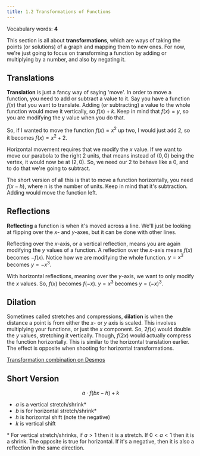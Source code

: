 ```yaml
---
title: 1.2 Transformations of Functions
---
```


Vocabulary words: **4**

This section is all about **transformations**, which are ways of taking the points (or solutions) of a graph and mapping them to new ones. For now, we're just going to focus on transforming a function by adding or multiplying by a number, and also by negating it.

## Translations

**Translation** is just a fancy way of saying 'move'. In order to move a function, you need to add or subtract a value to it. Say you have a function $f(x)$ that you want to translate. Adding (or subtracting) a value to the whole function would move it vertically, so $f(x)+k$. Keep in mind that $f(x) = y$, so you are modifying the y value when you do that.

So, if I wanted to move the function $f(x) = x^2$ up two, I would just add 2, so it becomes $f(x) = x^2 + 2$.

Horizontal movement requires that we modify the $x$ value. If we want to move our parabola to the right 2 units, that means instead of $(0,0)$ being the vertex, it would now be at $(2,0)$. So, we need our 2 to behave like a 0, and to do that we're going to subtract.

The short version of all this is that to move a function horizontally, you need $f(x-h)$, where n is the number of units. Keep in mind that it's subtraction. Adding would move the function left.

## Reflections

**Reflecting** a function is when it's moved across a line. We'll just be looking at flipping over the $x$- and $y$-axes, but it can be done with other lines.

Reflecting over the $x$-axis, or a vertical reflection, means you are again modifying the $y$ values of a function. A reflection over the $x$-axis means $f(x)$ becomes $-f(x)$. Notice how we are modifying the whole function. $y = x^3$ becomes $y = -x^3$.

With horizontal reflections, meaning over the $y$-axis, we want to only modify the $x$ values. So, $f(x)$ becomes $f(-x)$. $y = x^3$ becomes $y= (-x)^3$.

## Dilation

Sometimes called stretches and compressions, **dilation** is when the distance a point is from either the $x$- or $y$ axis is scaled. This involves multiplying your functions, or just the $x$ component. So, $2f(x)$ would double the $y$ values, stretching it vertically. Though, $f(2x)$ would actually compress the function horizontally. This is similar to the horizontal translation earlier. The effect is opposite when shooting for horizontal transformations.

[Transformation combination on Desmos](https://www.desmos.com/calculator/liaoly0akq)

## Short Version

$$ a\cdot f(bx - h) + k $$

- $a$ is a vertical stretch/shrink*
- $b$ is for horizontal stretch/shrink*
- $h$ is horizontal shift (note the negative)
- $k$ is vertical shift

\* For vertical stretch/shrinks, if $a>1$ then it is a stretch. If $0<a<1$ then it is a shrink. The opposite is true for horizontal. If it's a negative, then it is also a reflection in the same direction.
